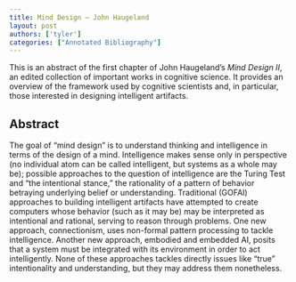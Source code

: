 ```yaml
---
title: Mind Design – John Haugeland
layout: post
authors: ['tyler']
categories: ["Annotated Bibliography"]
---
```


This is an abstract of the first chapter of John Haugeland’s _Mind Design II_, an edited collection of important works in cognitive science. It provides an overview of the framework used by cognitive scientists and, in particular, those interested in designing intelligent artifacts.

Abstract
--------

The goal of “mind design” is to understand thinking and intelligence in terms of the design of a mind. Intelligence makes sense only in perspective (no individual atom can be called intelligent, but systems as a whole may be); possible approaches to the question of intelligence are the Turing Test and “the intentional stance,” the rationality of a pattern of behavior betraying underlying belief or understanding. Traditional (GOFAI) approaches to building intelligent artifacts have attempted to create computers whose behavior (such as it may be) may be interpreted as intentional and rational, serving to reason through problems. One new approach, connectionism, uses non-formal pattern processing to tackle intelligence. Another new approach, embodied and embedded AI, posits that a system must be integrated with its environment in order to act intelligently. None of these approaches tackles directly issues like “true” intentionality and understanding, but they may address them nonetheless.
